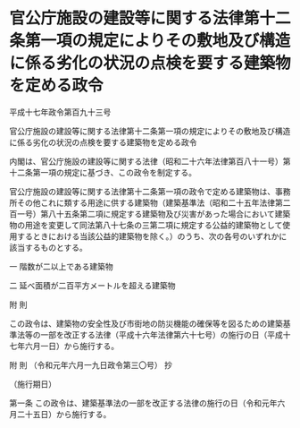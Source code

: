 # 官公庁施設の建設等に関する法律第十二条第一項の規定によりその敷地及び構造に係る劣化の状況の点検を要する建築物を定める政令

平成十七年政令第百九十三号

官公庁施設の建設等に関する法律第十二条第一項の規定によりその敷地及び構造に係る劣化の状況の点検を要する建築物を定める政令

内閣は、官公庁施設の建設等に関する法律（昭和二十六年法律第百八十一号）第十二条第一項の規定に基づき、この政令を制定する。

官公庁施設の建設等に関する法律第十二条第一項の政令で定める建築物は、事務所その他これに類する用途に供する建築物（建築基準法（昭和二十五年法律第二百一号）第八十五条第二項に規定する建築物及び災害があった場合において建築物の用途を変更して同法第八十七条の三第二項に規定する公益的建築物として使用するときにおける当該公益的建築物を除く。）のうち、次の各号のいずれかに該当するものとする。

一 階数が二以上である建築物

二 延べ面積が二百平方メートルを超える建築物

附 則

この政令は、建築物の安全性及び市街地の防災機能の確保等を図るための建築基準法等の一部を改正する法律（平成十六年法律第六十七号）の施行の日（平成十七年六月一日）から施行する。

附 則 （令和元年六月一九日政令第三〇号） 抄

（施行期日）

第一条 この政令は、建築基準法の一部を改正する法律の施行の日（令和元年六月二十五日）から施行する。
